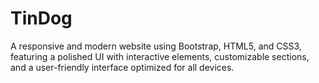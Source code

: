 # TinDog
  A responsive and modern website using Bootstrap, HTML5, and CSS3, featuring a polished UI with interactive elements, customizable sections, and a user-friendly interface optimized for all devices.
